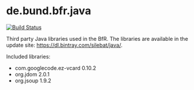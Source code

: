 # de.bund.bfr.java
[![Build Status](https://travis-ci.org/miguelalba/de.bund.bfr.java.svg?branch=master)](https://travis-ci.org/miguelalba/de.bund.bfr.java)

Third party Java libraries used in the BfR. The libraries are available in the update site: https://dl.bintray.com/silebat/java/.

Included libraries:
* com.googlecode.ez-vcard 0.10.2
* org.jdom 2.0.1
* org.jsoup 1.9.2